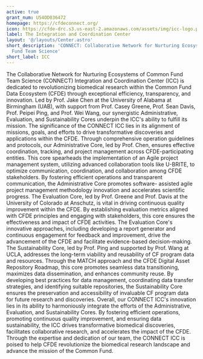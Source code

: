 ```yaml
---
active: true
grant_num: U54OD036472
homepage: https://cfdeconnect.org/
icon: https://cfde-drc.s3.us-east-2.amazonaws.com/assets/img/icc-logo.png
label: The Integration and Coordination Center
layout: '@/layouts/Center.astro'
short_description: 'CONNECT: Collaborative Network for Nurturing Ecosystems of Common
  Fund Team Science'
short_label: ICC
---
```

The Collaborative Network for Nurturing Ecosystems of Common Fund Team Science (CONNECT) Integration and Coordination Center (ICC) is dedicated to revolutionizing biomedical research within the Common Fund Data Ecosystem (CFDE) through exceptional efficiency, transparency, and innovation. Led by Prof. Jake Chen at the University of Alabama at Birmingham (UAB), with support from Prof. Casey Greene, Prof. Sean Davis, Prof. Peipei Ping, and Prof. Wei Wang, our synergistic Administrative, Evaluation, and Sustainability Cores underpin the ICC's ability to fulfill its mission. The significance of the CONNECT ICC lies in its alignment of missions, goals, and efforts to drive transformative discoveries and applications within the CFDE. Through comprehensive operation guidelines and protocols, our Administrative Core, led by Prof. Chen, ensures effective coordination, tracking, and project management across CFDE-participating entities. This core spearheads the implementation of an Agile project management system, utilizing advanced collaboration tools like U-BRITE, to optimize communication, coordination, and collaboration among CFDE stakeholders. By fostering efficient operations and transparent communication, the Administrative Core promotes software- assisted agile project management methodology innovation and accelerates scientific progress. The Evaluation Core, led by Prof. Greene and Prof. Davis at the University of Colorado at Anschutz, is vital in driving continuous quality improvement within the CFDE. By establishing evaluation metrics aligned with CFDE principles and engaging with stakeholders, this core ensures the effectiveness and impact of CFDE activities. The Evaluation Core's innovative approaches, including developing a report generator and continuous engagement for feedback and improvement, drive the advancement of the CFDE and facilitate evidence-based decision-making. The Sustainability Core, led by Prof. Ping and supported by Prof. Wang at UCLA, addresses the long-term viability and reusability of CF program data and resources. Through the MATCH approach and the CFDE Digital Asset Repository Roadmap, this core promotes seamless data transitioning, maximizes data dissemination, and enhances community reuse. By developing best practices for data management, coordinating data transfer strategies, and identifying suitable repositories, the Sustainability Core ensures the preservation and accessibility of invaluable CF program data for future research and discoveries. Overall, our CONNECT ICC's innovation lies in its ability to harmoniously integrate the efforts of the Administrative, Evaluation, and Sustainability Cores. By fostering efficient operations, promoting continuous quality improvement, and ensuring data sustainability, the ICC drives transformative biomedical discoveries, facilitates collaborative research, and accelerates the impact of the CFDE. Through the expertise and dedication of our team, the CONNECT ICC is poised to help CFDE revolutionize the biomedical research landscape and advance the mission of the Common Fund.